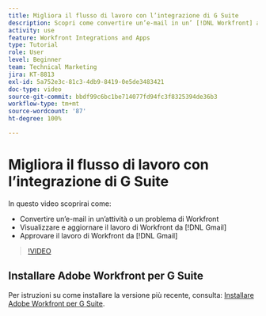 ```yaml
---
title: Migliora il flusso di lavoro con l’integrazione di G Suite
description: Scopri come convertire un’e-mail in un’ [!DNL Workfront] attività o problema, come visualizzare aggiornare il lavoro di  [!DNL Workfront]  da Gmail e approvare il lavoro di  [!DNL Workfront]  da Gmail.
activity: use
feature: Workfront Integrations and Apps
type: Tutorial
role: User
level: Beginner
team: Technical Marketing
jira: KT-8813
exl-id: 5a752e3c-81c3-4db9-8419-0e5de3483421
doc-type: video
source-git-commit: bbdf99c6bc1be714077fd94fc3f8325394de36b3
workflow-type: tm+mt
source-wordcount: '87'
ht-degree: 100%

---
```


# Migliora il flusso di lavoro con l’integrazione di G Suite

In questo video scoprirai come:

* Convertire un’e-mail in un’attività o un problema di Workfront
* Visualizzare e aggiornare il lavoro di Workfront da [!DNL Gmail]
* Approvare il lavoro di Workfront da [!DNL Gmail]

>[!VIDEO](https://video.tv.adobe.com/v/335114/?quality=12&learn=on&enablevpops=1)

## Installare Adobe Workfront per G Suite

Per istruzioni su come installare la versione più recente, consulta: [Installare Adobe Workfront per G Suite](https://experienceleague.adobe.com/docs/workfront/using/adobe-workfront-integrations/workfront-for-g-suite/install-workfront-for-gsuite.html?lang=it).
